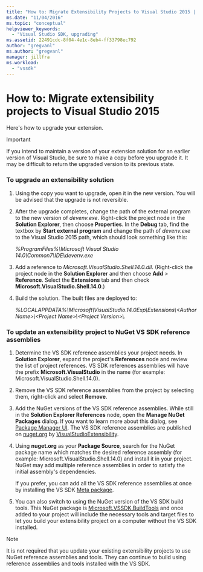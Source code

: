 ```yaml
---
title: "How to: Migrate Extensibility Projects to Visual Studio 2015 | Microsoft Docs"
ms.date: "11/04/2016"
ms.topic: "conceptual"
helpviewer_keywords:
  - "Visual Studio SDK, upgrading"
ms.assetid: 22491cdc-8f04-4e1c-8eb4-ff33798ec792
author: "gregvanl"
ms.author: "gregvanl"
manager: jillfra
ms.workload:
  - "vssdk"
---
```

# How to: Migrate extensibility projects to Visual Studio 2015
Here's how to upgrade your extension.

> [!IMPORTANT]
>  If you intend to maintain a version of your extension solution for an earlier version of Visual Studio, be sure to make a copy before you upgrade it. It may be difficult to return the upgraded version to its previous state.

### To upgrade an extensibility solution

1.  Using the copy you want to upgrade, open it in the new version. You will be advised that the upgrade is not reversible.

2.  After the upgrade completes, change the path of the external program to the new version of *devenv.exe*. Right-click the project node in the **Solution Explorer**, then choose **Properties**. In the **Debug** tab, find the textbox by **Start external program** and change the path of *devenv.exe* to the Visual Studio 2015 path, which should look something like this:

     *%ProgramFiles%\Microsoft Visual Studio 14.0\Common7\IDE\devenv.exe*

3.  Add a reference to *Microsoft.VisualStudio.Shell.14.0.dll*. (Right-click the project node in the **Solution Explorer** and then choose **Add** > **Reference**. Select the **Extensions** tab and then check **Microsoft.VisualStudio.Shell.14.0**.)

4.  Build the solution. The built files are deployed to:

     *%LOCALAPPDATA%\Microsoft\VisualStudio.14.0Exp\Extensions\\<Author Name\>\\<Project Name\>\\<Project Version\>\\*.

### To update an extensibility project to NuGet VS SDK reference assemblies

1.  Determine the VS SDK reference assemblies your project needs.  In **Solution Explorer**, expand the project's **References** node and review the list of project references.  VS SDK references assemblies will have the prefix **Microsoft.VisualStudio** in the name (for example: Microsoft.VisualStudio.Shell.14.0).

2.  Remove the VS SDK reference assemblies from the project by selecting them, right-click and select **Remove**.

3.  Add the NuGet versions of the VS SDK reference assemblies.  While still in the **Solution Explorer References** node, open the **Manage NuGet Packages** dialog.  If you want to learn more about this dialog, see [Package Manager UI](/NuGet/Tools/Package-Manager-UI). The VS SDK reference assemblies are published on [nuget.org](http://www.nuget.org) by [VisualStudioExtensibility](http://www.nuget.org/profiles/VisualStudioExtensibility).

4.  Using **nuget.org** as your **Package Source**, search for the NuGet package name which matches the desired reference assembly (for example: Microsoft.VisualStudio.Shell.14.0) and install it in your project.  NuGet may add multiple reference assemblies in order to satisfy the initial assembly's dependencies.

     If you prefer, you can add all the VS SDK reference assemblies at once by installing the VS SDK [Meta package](http://www.nuget.org/packages/VSSDK_Reference_Assemblies).

5.  You can also switch to using the NuGet version of the VS SDK build tools. This NuGet package is [Microsoft.VSSDK.BuildTools](http://www.nuget.org/packages/Microsoft.VSSDK.BuildTools) and once added to your project will include the necessary tools and target files to let you build your extensibility project on a computer without the VS SDK installed.

> [!NOTE]
>  It is not required that you update your existing extensibility projects to use NuGet reference assemblies and tools.  They can continue to build using reference assemblies and tools installed with the VS SDK.